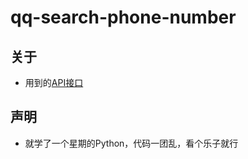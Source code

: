 # qq-search-phone-number

[API接口]:https://zy.xywlapi.cc/

## 关于

+ 用到的[API接口]


## 声明

+ 就学了一个星期的Python，代码一团乱，看个乐子就行
